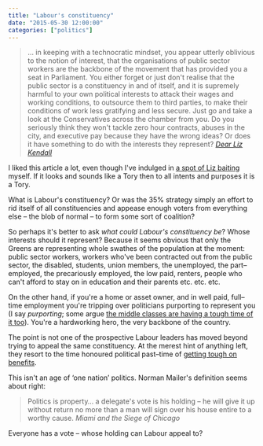 ```yaml
---
title: "Labour's constituency"
date: "2015-05-30 12:00:00"
categories: ["politics"]
---
```



> &hellip; in keeping with a technocratic mindset, you appear utterly oblivious to the notion of interest, that the organisations of public sector workers are the backbone of the movement that has provided you a seat in Parliament. You either forget or just don't realise that the public sector is a constituency in and of itself, and it is supremely harmful to your own political interests to attack their wages and working conditions, to outsource them to third parties, to make their conditions of work less gratifying and less secure. Just go and take a look at the Conservatives across the chamber from you. Do you seriously think they won't tackle zero hour contracts, abuses in the city, and executive pay because they have the wrong ideas? Or does it have something to do with the interests they represent? <cite>[Dear Liz Kendall](https://averypublicsociologist.blogspot.co.uk/2015/05/dear-liz-kendall.html)</cite>

I liked this article a lot, even though I've indulged in [a spot of Liz baiting](https://twitter.com/leonpaternoster/status/601447440831549441) myself. If it looks and sounds like a Tory then to all intents and purposes it is a Tory.

What is Labour's constituency? Or was the 35% strategy simply an effort to rid itself of all constituencies and appease enough voters from everything else &#8211; the blob of normal &#8211; to form some sort of coalition?

So perhaps it's better to ask _what could Labour's constituency be_? Whose interests should it represent? Because it seems obvious that only the Greens are representing whole swathes of the population at the moment: public sector workers, workers who've been contracted out from the public sector, the disabled, students, union members, the unemployed, the part&#8211;employed, the precariously employed, the low paid, renters, people who can't afford to stay on in education and their parents etc. etc. etc.

On the other hand, if you're a home or asset owner, and in well paid, full&#8211;time employment you're tripping over politicians purporting to represent you (I say _purporting_; some argue [the middle classes are having a tough time of it too](https://www.theguardian.com/commentisfree/2015/may/24/middle-class-living-standards)). You're a hardworking hero, the very backbone of the country.

The point is not one of the prospective Labour leaders has moved beyond trying to appeal the same constituency. At the merest hint of anything left, they resort to the time honoured political past&#8211;time of [getting tough on benefits](https://www.mirror.co.uk/news/uk-news/andy-burnham-vows-tough-benefits-5786479).

This isn't an age of &#8216;one nation&#8217; politics. Norman Mailer's definition seems about right:

> Politics is property&hellip; a delegate's vote is his holding &#8211; he will give it up without return no more than a man will sign over his house entire to a worthy cause. <cite>Miami and the Siege of Chicago</cite>

Everyone has a vote &#8211; whose holding can Labour appeal to?
